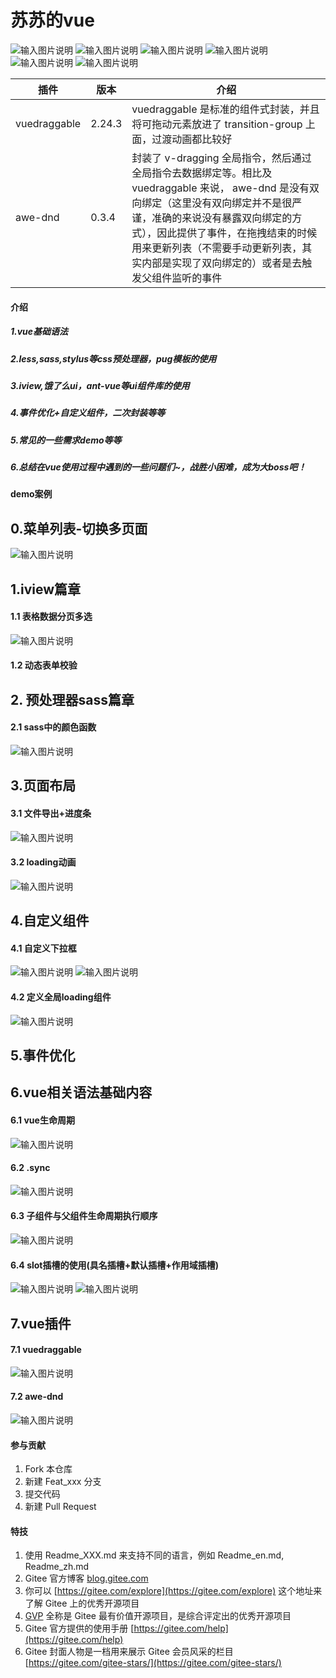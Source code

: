 # 苏苏的vue
![输入图片说明](https://img.shields.io/badge/vue-2.6.11-red)
![输入图片说明](https://img.shields.io/badge/iview-3.5.4-orange)
![输入图片说明](https://img.shields.io/badge/element--ui-2.15.6-brightgreen)
![输入图片说明](https://img.shields.io/badge/vuex-3.6.2-red)
![输入图片说明](https://img.shields.io/badge/less--loader-4.1.0-red)
![输入图片说明](https://img.shields.io/badge/node--sass-4.14.1-red)

|  插件   | 版本  |介绍|
|  ----  | ----  |----  |
| vuedraggable  | 2.24.3 |vuedraggable 是标准的组件式封装，并且将可拖动元素放进了 transition-group 上面，过渡动画都比较好|
| awe-dnd  | 0.3.4 |封装了 v-dragging 全局指令，然后通过全局指令去数据绑定等。相比及 vuedraggable 来说， awe-dnd 是没有双向绑定（这里没有双向绑定并不是很严谨，准确的来说没有暴露双向绑定的方式），因此提供了事件，在拖拽结束的时候用来更新列表（不需要手动更新列表，其实内部是实现了双向绑定的）或者是去触发父组件监听的事件|

#### 介绍
##### 1.vue基础语法 

##### 2.less,sass,stylus等css预处理器，pug模板的使用 

##### 3.iview,饿了么ui，ant-vue等ui组件库的使用 

##### 4.事件优化+自定义组件，二次封装等等 

##### 5.常见的一些需求demo等等

##### 6.总结在vue使用过程中遇到的一些问题们~，战胜小困难，成为大boss吧！
 

#### demo案例
## 0.菜单列表-切换多页面
![输入图片说明](demo%E5%9B%BE%E9%9B%86/tab%E5%88%87%E6%8D%A2.gif)

## 1.iview篇章
#### 1.1 表格数据分页多选
![输入图片说明](demo%E5%9B%BE%E9%9B%86/%E5%88%86%E9%A1%B5%E5%A4%9A%E9%80%89.gif)
#### 1.2 动态表单校验

## 2. 预处理器sass篇章
#### 2.1 sass中的颜色函数
![输入图片说明](demo%E5%9B%BE%E9%9B%86/sasscolor.png)
## 3.页面布局
#### 3.1 文件导出+进度条
![输入图片说明](demo%E5%9B%BE%E9%9B%86/%E6%96%87%E4%BB%B6%E5%AF%BC%E5%87%BA.png)
#### 3.2 loading动画
![输入图片说明](demo%E5%9B%BE%E9%9B%86/loading-v.png)
## 4.自定义组件
#### 4.1 自定义下拉框
![输入图片说明](demo%E5%9B%BE%E9%9B%86/%E4%B8%8B%E6%8B%89%E6%A1%86.gif)
![输入图片说明](demo%E5%9B%BE%E9%9B%86/%E4%B8%8B%E6%8B%89%E6%A1%86-vue.gif)
#### 4.2 定义全局loading组件
![输入图片说明](demo%E5%9B%BE%E9%9B%86/vue-loading.gif)
## 5.事件优化
## 6.vue相关语法基础内容
#### 6.1 vue生命周期
![输入图片说明](demo%E5%9B%BE%E9%9B%86/%E7%94%9F%E5%91%BD%E5%91%A8%E6%9C%9F.png)
#### 6.2 .sync
![输入图片说明](demo%E5%9B%BE%E9%9B%86/sync.png)
#### 6.3 子组件与父组件生命周期执行顺序
![输入图片说明](demo%E5%9B%BE%E9%9B%86/%E7%88%B6%E5%AD%90%E7%BB%84%E4%BB%B6%E6%89%A7%E8%A1%8C%E9%A1%BA%E5%BA%8F.png)
#### 6.4 slot插槽的使用(具名插槽+默认插槽+作用域插槽)
![输入图片说明](demo%E5%9B%BE%E9%9B%86/slot%E6%8F%92%E6%A7%BD.png)
![输入图片说明](demo%E5%9B%BE%E9%9B%86/v-slot.png)
## 7.vue插件
#### 7.1 vuedraggable
![输入图片说明](demo%E5%9B%BE%E9%9B%86/vue-drag.gif)
#### 7.2 awe-dnd
![输入图片说明](https://gitee.com/susuhhhhhh/su-sus-vue/raw/master/demo%E5%9B%BE%E9%9B%86/awe-dnd.gif)
#### 参与贡献

1.  Fork 本仓库
2.  新建 Feat_xxx 分支
3.  提交代码
4.  新建 Pull Request


#### 特技

1.  使用 Readme\_XXX.md 来支持不同的语言，例如 Readme\_en.md, Readme\_zh.md
2.  Gitee 官方博客 [blog.gitee.com](https://blog.gitee.com)
3.  你可以 [https://gitee.com/explore](https://gitee.com/explore) 这个地址来了解 Gitee 上的优秀开源项目
4.  [GVP](https://gitee.com/gvp) 全称是 Gitee 最有价值开源项目，是综合评定出的优秀开源项目
5.  Gitee 官方提供的使用手册 [https://gitee.com/help](https://gitee.com/help)
6.  Gitee 封面人物是一档用来展示 Gitee 会员风采的栏目 [https://gitee.com/gitee-stars/](https://gitee.com/gitee-stars/)
